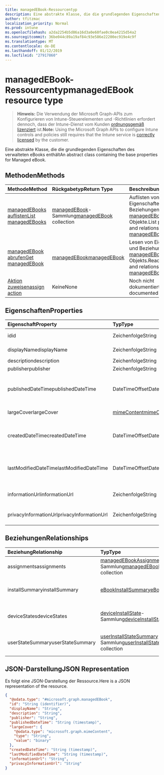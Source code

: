```yaml
---
title: managedEBook-Ressourcentyp
description: Eine abstrakte Klasse, die die grundlegenden Eigenschaften des verwalteten eBooks enthält
author: tfitzmac
localization_priority: Normal
ms.prod: intune
ms.openlocfilehash: a2da2254b5d86a16d3a0e60fae0c0ea4215d54a2
ms.sourcegitcommit: 36be044c89a19af84c93e586e22200ec919e4c9f
ms.translationtype: MT
ms.contentlocale: de-DE
ms.lasthandoff: 01/12/2019
ms.locfileid: "27917860"
---
```

# <a name="managedebook-resource-type"></a><span data-ttu-id="f7e17-103">managedEBook-Ressourcentyp</span><span class="sxs-lookup"><span data-stu-id="f7e17-103">managedEBook resource type</span></span>

> <span data-ttu-id="f7e17-104">**Hinweis:** Die Verwendung der Microsoft Graph-APIs zum Konfigurieren von Intune-Steuerelementen und -Richtlinien erfordert dennoch, dass der Intune-Dienst vom Kunden [ordnungsgemäß lizenziert](https://go.microsoft.com/fwlink/?linkid=839381) ist.</span><span class="sxs-lookup"><span data-stu-id="f7e17-104">**Note:** Using the Microsoft Graph APIs to configure Intune controls and policies still requires that the Intune service is [correctly licensed](https://go.microsoft.com/fwlink/?linkid=839381) by the customer.</span></span>

<span data-ttu-id="f7e17-105">Eine abstrakte Klasse, die die grundlegenden Eigenschaften des verwalteten eBooks enthält</span><span class="sxs-lookup"><span data-stu-id="f7e17-105">An abstract class containing the base properties for Managed eBook.</span></span>
## <a name="methods"></a><span data-ttu-id="f7e17-106">Methoden</span><span class="sxs-lookup"><span data-stu-id="f7e17-106">Methods</span></span>
|<span data-ttu-id="f7e17-107">Methode</span><span class="sxs-lookup"><span data-stu-id="f7e17-107">Method</span></span>|<span data-ttu-id="f7e17-108">Rückgabetyp</span><span class="sxs-lookup"><span data-stu-id="f7e17-108">Return Type</span></span>|<span data-ttu-id="f7e17-109">Beschreibung</span><span class="sxs-lookup"><span data-stu-id="f7e17-109">Description</span></span>|
|:---|:---|:---|
|[<span data-ttu-id="f7e17-110">managedEBooks auflisten</span><span class="sxs-lookup"><span data-stu-id="f7e17-110">List managedEBooks</span></span>](../api/intune-books-managedebook-list.md)|<span data-ttu-id="f7e17-111">[managedEBook](../resources/intune-books-managedebook.md)-Sammlung</span><span class="sxs-lookup"><span data-stu-id="f7e17-111">[managedEBook](../resources/intune-books-managedebook.md) collection</span></span>|<span data-ttu-id="f7e17-112">Auflisten von Eigenschaften und Beziehungen der [managedEBook](../resources/intune-books-managedebook.md)-Objekte.</span><span class="sxs-lookup"><span data-stu-id="f7e17-112">List properties and relationships of the [managedEBook](../resources/intune-books-managedebook.md) objects.</span></span>|
|[<span data-ttu-id="f7e17-113">managedEBook abrufen</span><span class="sxs-lookup"><span data-stu-id="f7e17-113">Get managedEBook</span></span>](../api/intune-books-managedebook-get.md)|[<span data-ttu-id="f7e17-114">managedEBook</span><span class="sxs-lookup"><span data-stu-id="f7e17-114">managedEBook</span></span>](../resources/intune-books-managedebook.md)|<span data-ttu-id="f7e17-115">Lesen von Eigenschaften und Beziehungen des [managedEBook](../resources/intune-books-managedebook.md)-Objekts.</span><span class="sxs-lookup"><span data-stu-id="f7e17-115">Read properties and relationships of the [managedEBook](../resources/intune-books-managedebook.md) object.</span></span>|
|[<span data-ttu-id="f7e17-116">Aktion zuweisen</span><span class="sxs-lookup"><span data-stu-id="f7e17-116">assign action</span></span>](../api/intune-books-managedebook-assign.md)|<span data-ttu-id="f7e17-117">Keine</span><span class="sxs-lookup"><span data-stu-id="f7e17-117">None</span></span>|<span data-ttu-id="f7e17-118">Noch nicht dokumentiert</span><span class="sxs-lookup"><span data-stu-id="f7e17-118">Not yet documented</span></span>|

## <a name="properties"></a><span data-ttu-id="f7e17-119">Eigenschaften</span><span class="sxs-lookup"><span data-stu-id="f7e17-119">Properties</span></span>
|<span data-ttu-id="f7e17-120">Eigenschaft</span><span class="sxs-lookup"><span data-stu-id="f7e17-120">Property</span></span>|<span data-ttu-id="f7e17-121">Typ</span><span class="sxs-lookup"><span data-stu-id="f7e17-121">Type</span></span>|<span data-ttu-id="f7e17-122">Beschreibung</span><span class="sxs-lookup"><span data-stu-id="f7e17-122">Description</span></span>|
|:---|:---|:---|
|<span data-ttu-id="f7e17-123">id</span><span class="sxs-lookup"><span data-stu-id="f7e17-123">id</span></span>|<span data-ttu-id="f7e17-124">Zeichenfolge</span><span class="sxs-lookup"><span data-stu-id="f7e17-124">String</span></span>|<span data-ttu-id="f7e17-125">Schlüssel der Entität</span><span class="sxs-lookup"><span data-stu-id="f7e17-125">Key of the entity.</span></span>|
|<span data-ttu-id="f7e17-126">displayName</span><span class="sxs-lookup"><span data-stu-id="f7e17-126">displayName</span></span>|<span data-ttu-id="f7e17-127">Zeichenfolge</span><span class="sxs-lookup"><span data-stu-id="f7e17-127">String</span></span>|<span data-ttu-id="f7e17-128">Name des E-Books</span><span class="sxs-lookup"><span data-stu-id="f7e17-128">Name of the eBook.</span></span>|
|<span data-ttu-id="f7e17-129">description</span><span class="sxs-lookup"><span data-stu-id="f7e17-129">description</span></span>|<span data-ttu-id="f7e17-130">Zeichenfolge</span><span class="sxs-lookup"><span data-stu-id="f7e17-130">String</span></span>|<span data-ttu-id="f7e17-131">Beschreibung</span><span class="sxs-lookup"><span data-stu-id="f7e17-131">Description.</span></span>|
|<span data-ttu-id="f7e17-132">publisher</span><span class="sxs-lookup"><span data-stu-id="f7e17-132">publisher</span></span>|<span data-ttu-id="f7e17-133">Zeichenfolge</span><span class="sxs-lookup"><span data-stu-id="f7e17-133">String</span></span>|<span data-ttu-id="f7e17-134">Herausgeber</span><span class="sxs-lookup"><span data-stu-id="f7e17-134">Publisher.</span></span>|
|<span data-ttu-id="f7e17-135">publishedDateTime</span><span class="sxs-lookup"><span data-stu-id="f7e17-135">publishedDateTime</span></span>|<span data-ttu-id="f7e17-136">DateTimeOffset</span><span class="sxs-lookup"><span data-stu-id="f7e17-136">DateTimeOffset</span></span>|<span data-ttu-id="f7e17-137">Datum und Uhrzeit der Veröffentlichung des E-Books.</span><span class="sxs-lookup"><span data-stu-id="f7e17-137">The date and time when the eBook was published.</span></span>|
|<span data-ttu-id="f7e17-138">largeCover</span><span class="sxs-lookup"><span data-stu-id="f7e17-138">largeCover</span></span>|[<span data-ttu-id="f7e17-139">mimeContent</span><span class="sxs-lookup"><span data-stu-id="f7e17-139">mimeContent</span></span>](../resources/intune-shared-mimecontent.md)|<span data-ttu-id="f7e17-140">Umschlagbild des Buchs</span><span class="sxs-lookup"><span data-stu-id="f7e17-140">Book cover.</span></span>|
|<span data-ttu-id="f7e17-141">createdDateTime</span><span class="sxs-lookup"><span data-stu-id="f7e17-141">createdDateTime</span></span>|<span data-ttu-id="f7e17-142">DateTimeOffset</span><span class="sxs-lookup"><span data-stu-id="f7e17-142">DateTimeOffset</span></span>|<span data-ttu-id="f7e17-143">Datum und Uhrzeit der Erstellung der E-Book-Datei.</span><span class="sxs-lookup"><span data-stu-id="f7e17-143">The date and time when the eBook file was created.</span></span>|
|<span data-ttu-id="f7e17-144">lastModifiedDateTime</span><span class="sxs-lookup"><span data-stu-id="f7e17-144">lastModifiedDateTime</span></span>|<span data-ttu-id="f7e17-145">DateTimeOffset</span><span class="sxs-lookup"><span data-stu-id="f7e17-145">DateTimeOffset</span></span>|<span data-ttu-id="f7e17-146">Datum und Uhrzeit der letzten Änderung des E-Books.</span><span class="sxs-lookup"><span data-stu-id="f7e17-146">The date and time when the eBook was last modified.</span></span>|
|<span data-ttu-id="f7e17-147">informationUrl</span><span class="sxs-lookup"><span data-stu-id="f7e17-147">informationUrl</span></span>|<span data-ttu-id="f7e17-148">Zeichenfolge</span><span class="sxs-lookup"><span data-stu-id="f7e17-148">String</span></span>|<span data-ttu-id="f7e17-149">URL zur Seite mit weiteren Informationen.</span><span class="sxs-lookup"><span data-stu-id="f7e17-149">The more information Url.</span></span>|
|<span data-ttu-id="f7e17-150">privacyInformationUrl</span><span class="sxs-lookup"><span data-stu-id="f7e17-150">privacyInformationUrl</span></span>|<span data-ttu-id="f7e17-151">Zeichenfolge</span><span class="sxs-lookup"><span data-stu-id="f7e17-151">String</span></span>|<span data-ttu-id="f7e17-152">URL zur Datenschutzerklärung</span><span class="sxs-lookup"><span data-stu-id="f7e17-152">The privacy statement Url.</span></span>|

## <a name="relationships"></a><span data-ttu-id="f7e17-153">Beziehungen</span><span class="sxs-lookup"><span data-stu-id="f7e17-153">Relationships</span></span>
|<span data-ttu-id="f7e17-154">Beziehung</span><span class="sxs-lookup"><span data-stu-id="f7e17-154">Relationship</span></span>|<span data-ttu-id="f7e17-155">Typ</span><span class="sxs-lookup"><span data-stu-id="f7e17-155">Type</span></span>|<span data-ttu-id="f7e17-156">Beschreibung</span><span class="sxs-lookup"><span data-stu-id="f7e17-156">Description</span></span>|
|:---|:---|:---|
|<span data-ttu-id="f7e17-157">assignments</span><span class="sxs-lookup"><span data-stu-id="f7e17-157">assignments</span></span>|<span data-ttu-id="f7e17-158">[managedEBookAssignment](../resources/intune-books-managedebookassignment.md)-Sammlung</span><span class="sxs-lookup"><span data-stu-id="f7e17-158">[managedEBookAssignment](../resources/intune-books-managedebookassignment.md) collection</span></span>|<span data-ttu-id="f7e17-159">Die Liste der Zuweisungen für dieses E-Book.</span><span class="sxs-lookup"><span data-stu-id="f7e17-159">The list of assignments for this eBook.</span></span>|
|<span data-ttu-id="f7e17-160">installSummary</span><span class="sxs-lookup"><span data-stu-id="f7e17-160">installSummary</span></span>|[<span data-ttu-id="f7e17-161">eBookInstallSummary</span><span class="sxs-lookup"><span data-stu-id="f7e17-161">eBookInstallSummary</span></span>](../resources/intune-books-ebookinstallsummary.md)|<span data-ttu-id="f7e17-162">Die Installationszusammenfassung für die mobile App.</span><span class="sxs-lookup"><span data-stu-id="f7e17-162">Mobile App Install Summary.</span></span>|
|<span data-ttu-id="f7e17-163">deviceStates</span><span class="sxs-lookup"><span data-stu-id="f7e17-163">deviceStates</span></span>|<span data-ttu-id="f7e17-164">[deviceInstallState](../resources/intune-books-deviceinstallstate.md)-Sammlung</span><span class="sxs-lookup"><span data-stu-id="f7e17-164">[deviceInstallState](../resources/intune-books-deviceinstallstate.md) collection</span></span>|<span data-ttu-id="f7e17-165">Die Liste der Installationsstatus für das E-Book.</span><span class="sxs-lookup"><span data-stu-id="f7e17-165">The list of installation states for this eBook.</span></span>|
|<span data-ttu-id="f7e17-166">userStateSummary</span><span class="sxs-lookup"><span data-stu-id="f7e17-166">userStateSummary</span></span>|<span data-ttu-id="f7e17-167">[userInstallStateSummary](../resources/intune-books-userinstallstatesummary.md)-Sammlung</span><span class="sxs-lookup"><span data-stu-id="f7e17-167">[userInstallStateSummary](../resources/intune-books-userinstallstatesummary.md) collection</span></span>|<span data-ttu-id="f7e17-168">Die Liste der Installationsstatus für das E-Book.</span><span class="sxs-lookup"><span data-stu-id="f7e17-168">The list of installation states for this eBook.</span></span>|

## <a name="json-representation"></a><span data-ttu-id="f7e17-169">JSON-Darstellung</span><span class="sxs-lookup"><span data-stu-id="f7e17-169">JSON Representation</span></span>
<span data-ttu-id="f7e17-170">Es folgt eine JSON-Darstellung der Ressource.</span><span class="sxs-lookup"><span data-stu-id="f7e17-170">Here is a JSON representation of the resource.</span></span>
<!-- {
  "blockType": "resource",
  "keyProperty": "id",
  "@odata.type": "microsoft.graph.managedEBook"
}
-->
``` json
{
  "@odata.type": "#microsoft.graph.managedEBook",
  "id": "String (identifier)",
  "displayName": "String",
  "description": "String",
  "publisher": "String",
  "publishedDateTime": "String (timestamp)",
  "largeCover": {
    "@odata.type": "microsoft.graph.mimeContent",
    "type": "String",
    "value": "binary"
  },
  "createdDateTime": "String (timestamp)",
  "lastModifiedDateTime": "String (timestamp)",
  "informationUrl": "String",
  "privacyInformationUrl": "String"
}
```




